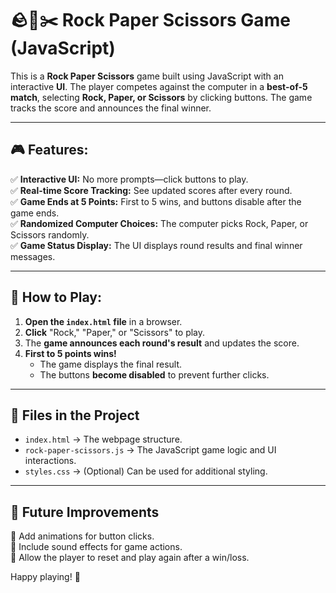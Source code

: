 # 🪨📄✂️ Rock Paper Scissors Game (JavaScript)

This is a **Rock Paper Scissors** game built using JavaScript with an interactive **UI**. The player competes against the computer in a **best-of-5 match**, selecting **Rock, Paper, or Scissors** by clicking buttons. The game tracks the score and announces the final winner.

---

## **🎮 Features:**
✅ **Interactive UI:** No more prompts—click buttons to play.  
✅ **Real-time Score Tracking:** See updated scores after every round.  
✅ **Game Ends at 5 Points:** First to 5 wins, and buttons disable after the game ends.  
✅ **Randomized Computer Choices:** The computer picks Rock, Paper, or Scissors randomly.  
✅ **Game Status Display:** The UI displays round results and final winner messages.  

---

## **🚀 How to Play:**
1. **Open the `index.html` file** in a browser.
2. **Click** "Rock," "Paper," or "Scissors" to play.
3. The **game announces each round's result** and updates the score.
4. **First to 5 points wins!**  
   - The game displays the final result.
   - The buttons **become disabled** to prevent further clicks.

---

## **📂 Files in the Project**
- `index.html` → The webpage structure.
- `rock-paper-scissors.js` → The JavaScript game logic and UI interactions.
- `styles.css` → (Optional) Can be used for additional styling.

---

## **🔧 Future Improvements**
🔹 Add animations for button clicks.  
🔹 Include sound effects for game actions.  
🔹 Allow the player to reset and play again after a win/loss.

Happy playing! 🎉  